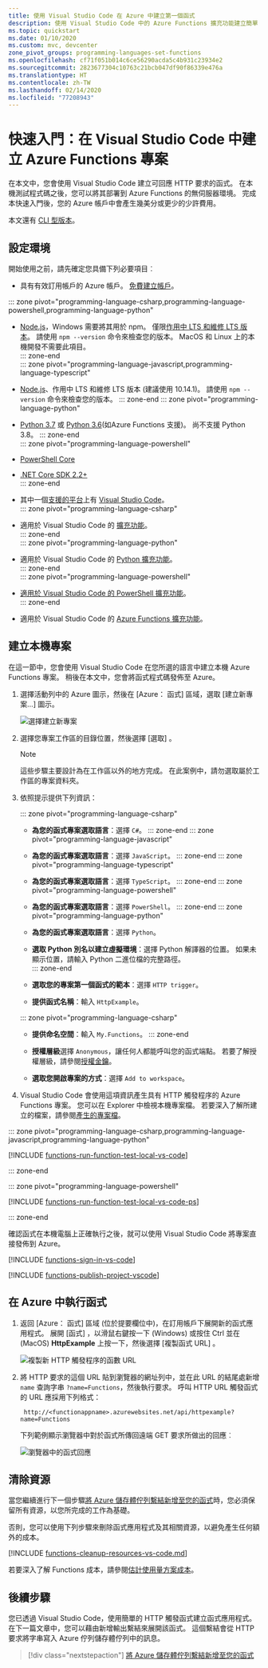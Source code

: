 ```yaml
---
title: 使用 Visual Studio Code 在 Azure 中建立第一個函式
description: 使用 Visual Studio Code 中的 Azure Functions 擴充功能建立簡單 HTTP 觸發函式並發佈至 Azure。
ms.topic: quickstart
ms.date: 01/10/2020
ms.custom: mvc, devcenter
zone_pivot_groups: programming-languages-set-functions
ms.openlocfilehash: cf71f051b014c6ce56290acda5c4b931c23934e2
ms.sourcegitcommit: 2823677304c10763c21bcb047df90f86339e476a
ms.translationtype: HT
ms.contentlocale: zh-TW
ms.lasthandoff: 02/14/2020
ms.locfileid: "77208943"
---
```

# <a name="quickstart-create-an-azure-functions-project-using-visual-studio-code"></a>快速入門：在 Visual Studio Code 中建立 Azure Functions 專案

在本文中，您會使用 Visual Studio Code 建立可回應 HTTP 要求的函式。 在本機測試程式碼之後，您可以將其部署到 Azure Functions 的無伺服器環境。 完成本快速入門後，您的 Azure 帳戶中會產生幾美分或更少的少許費用。 

本文還有 [CLI 型版本](functions-create-first-azure-function-azure-cli.md)。

## <a name="configure-your-environment"></a>設定環境

開始使用之前，請先確定您具備下列必要項目︰

+ 具有有效訂用帳戶的 Azure 帳戶。 [免費建立帳戶](https://azure.microsoft.com/free/?ref=microsoft.com&utm_source=microsoft.com&utm_medium=docs&utm_campaign=visualstudio)。

::: zone pivot="programming-language-csharp,programming-language-powershell,programming-language-python"  
+ [Node.js](https://nodejs.org/)，Windows 需要將其用於 npm。 僅限[作用中 LTS 和維修 LTS 版本](https://nodejs.org/about/releases/)。 請使用 `npm --version` 命令來檢查您的版本。
    MacOS 和 Linux 上的本機開發不需要此項目。   
::: zone-end  
::: zone pivot="programming-language-javascript,programming-language-typescript"  
+ [Node.js](https://nodejs.org/)、作用中 LTS 和維修 LTS 版本 (建議使用 10.14.1)。 請使用 `npm --version` 命令來檢查您的版本。
::: zone-end 
::: zone pivot="programming-language-python"
+ [Python 3.7](https://www.python.org/downloads/release/python-375/) 或 [Python 3.6](https://www.python.org/downloads/release/python-368/)(如Azure Functions 支援)。 尚不支援 Python 3.8。 
::: zone-end   
::: zone pivot="programming-language-powershell"
+ [PowerShell Core](/powershell/scripting/install/installing-powershell-core-on-windows)

+ [.NET Core SDK 2.2+](https://www.microsoft.com/net/download)  
::: zone-end  
+ 其中一個[支援的平台](https://code.visualstudio.com/docs/supporting/requirements#_platforms)上有 [Visual Studio Code](https://code.visualstudio.com/)。  
::: zone pivot="programming-language-csharp"  
+ 適用於 Visual Studio Code 的 [ 擴充功能](https://marketplace.visualstudio.com/items?itemName=ms-vscode.csharp)。  
::: zone-end  
::: zone pivot="programming-language-python"
+ 適用於 Visual Studio Code 的 [Python 擴充功能](https://marketplace.visualstudio.com/items?itemName=ms-python.python)。  
::: zone-end  
::: zone pivot="programming-language-powershell"
+ [適用於 Visual Studio Code 的 PowerShell 擴充功能](https://marketplace.visualstudio.com/items?itemName=ms-vscode.PowerShell)。  
::: zone-end  

+ 適用於 Visual Studio Code 的 [Azure Functions 擴充功能](https://marketplace.visualstudio.com/items?itemName=ms-azuretools.vscode-azurefunctions)。 

## <a name="create-an-azure-functions-project"></a>建立本機專案 

在這一節中，您會使用 Visual Studio Code 在您所選的語言中建立本機 Azure Functions 專案。 稍後在本文中，您會將函式程式碼發佈至 Azure。 

1. 選擇活動列中的 Azure 圖示，然後在 [Azure：  函式] 區域，選取 [建立新專案...]  圖示。

    ![選擇建立新專案](media/functions-create-first-function-vs-code/create-new-project.png)

1. 選擇您專案工作區的目錄位置，然後選擇 [選取]  。

    > [!NOTE]
    > 這些步驟主要設計為在工作區以外的地方完成。 在此案例中，請勿選取屬於工作區的專案資料夾。

1. 依照提示提供下列資訊：

    ::: zone pivot="programming-language-csharp"
    + **為您的函式專案選取語言**：選擇 `C#`。
    ::: zone-end
    ::: zone pivot="programming-language-javascript"
    + **為您的函式專案選取語言**：選擇 `JavaScript`。
    ::: zone-end
    ::: zone pivot="programming-language-typescript"
    + **為您的函式專案選取語言**：選擇 `TypeScript`。
    ::: zone-end
    ::: zone pivot="programming-language-powershell"
    + **為您的函式專案選取語言**：選擇 `PowerShell`。
    ::: zone-end
    ::: zone pivot="programming-language-python"
    + **為您的函式專案選取語言**：選擇 `Python`。

    + **選取 Python 別名以建立虛擬環境**：選擇 Python 解譯器的位置。 如果未顯示位置，請輸入 Python 二進位檔的完整路徑。  
    ::: zone-end

    + **選取您的專案第一個函式的範本**：選擇 `HTTP trigger`。
    
    + **提供函式名稱**：輸入 `HttpExample`。
    
    ::: zone pivot="programming-language-csharp"
    + **提供命名空間**：輸入 `My.Functions`。 
    ::: zone-end

    + **授權層級**選擇 `Anonymous`，讓任何人都能呼叫您的函式端點。 若要了解授權層級，請參閱[授權金鑰](functions-bindings-http-webhook-trigger.md#authorization-keys)。

    + **選取您開啟專案的方式**：選擇 `Add to workspace`。

1. Visual Studio Code 會使用這項資訊產生具有 HTTP 觸發程序的 Azure Functions 專案。 您可以在 Explorer 中檢視本機專案檔。 若要深入了解所建立的檔案，請參閱[產生的專案檔](functions-develop-vs-code.md#generated-project-files)。 

::: zone pivot="programming-language-csharp,programming-language-javascript,programming-language-python"

[!INCLUDE [functions-run-function-test-local-vs-code](../../includes/functions-run-function-test-local-vs-code.md)]

::: zone-end

::: zone pivot="programming-language-powershell"

[!INCLUDE [functions-run-function-test-local-vs-code-ps](../../includes/functions-run-function-test-local-vs-code-ps.md)]

::: zone-end

確認函式在本機電腦上正確執行之後，就可以使用 Visual Studio Code 將專案直接發佈到 Azure。 

[!INCLUDE [functions-sign-in-vs-code](../../includes/functions-sign-in-vs-code.md)]

[!INCLUDE [functions-publish-project-vscode](../../includes/functions-publish-project-vscode.md)]

## <a name="run-the-function-in-azure"></a>在 Azure 中執行函式

1. 返回 [Azure：  函式] 區域 (位於提要欄位中)，在訂用帳戶下展開新的函式應用程式。 展開 [函式]  ，以滑鼠右鍵按一下 (Windows) 或按住 Ctrl 並在 (MacOS) **HttpExample** 上按一下，然後選擇 [複製函式 URL]  。

    ![複製新 HTTP 觸發程序的函數 URL](./media/functions-create-first-function-vs-code/function-copy-endpoint-url.png)

1. 將 HTTP 要求的這個 URL 貼到瀏覽器的網址列中，並在此 URL 的結尾處新增 `name` 查詢字串 `?name=Functions`，然後執行要求。 呼叫 HTTP URL 觸發函式的 URL 應採用下列格式：

        http://<functionappname>.azurewebsites.net/api/httpexample?name=Functions 
        
    下列範例顯示瀏覽器中對於函式所傳回遠端 GET 要求所做出的回應︰ 

    ![瀏覽器中的函式回應](./media/functions-create-first-function-vs-code/functions-test-remote-browser.png)

## <a name="clean-up-resources"></a>清除資源

當您繼續進行下一個步驟[將 Azure 儲存體佇列繫結新增至您的函式](functions-add-output-binding-storage-queue-vs-code.md)時，您必須保留所有資源，以您所完成的工作為基礎。

否則，您可以使用下列步驟來刪除函式應用程式及其相關資源，以避免產生任何額外的成本。

[!INCLUDE [functions-cleanup-resources-vs-code.md](../../includes/functions-cleanup-resources-vs-code.md)]

若要深入了解 Functions 成本，請參閱[估計使用量方案成本](functions-consumption-costs.md)。

## <a name="next-steps"></a>後續步驟

您已透過 Visual Studio Code，使用簡單的 HTTP 觸發函式建立函式應用程式。 在下一篇文章中，您可以藉由新增輸出繫結來展開該函式。 這個繫結會從 HTTP 要求將字串寫入 Azure 佇列儲存體佇列中的訊息。 

> [!div class="nextstepaction"]
> [將 Azure 儲存體佇列繫結新增至您的函式](functions-add-output-binding-storage-queue-vs-code.md)

[Azure Functions Core Tools]: functions-run-local.md
[Azure Functions extension for Visual Studio Code]: https://marketplace.visualstudio.com/items?itemName=ms-azuretools.vscode-azurefunctions
